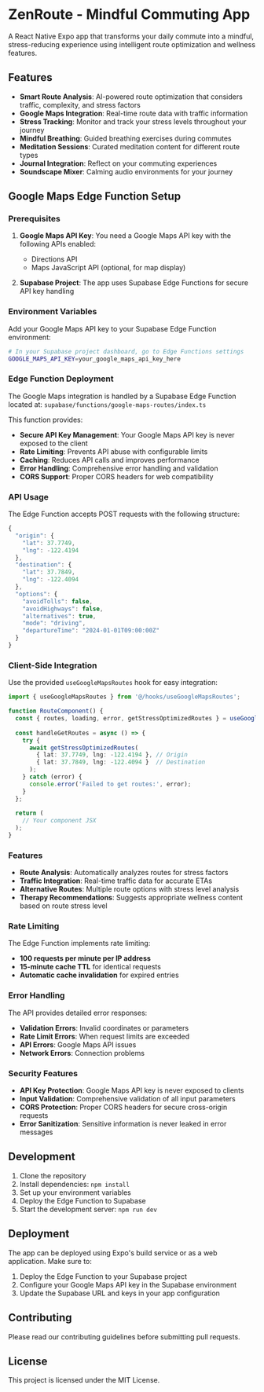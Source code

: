 # ZenRoute - Mindful Commuting App

A React Native Expo app that transforms your daily commute into a mindful, stress-reducing experience using intelligent route optimization and wellness features.

## Features

- **Smart Route Analysis**: AI-powered route optimization that considers traffic, complexity, and stress factors
- **Google Maps Integration**: Real-time route data with traffic information
- **Stress Tracking**: Monitor and track your stress levels throughout your journey
- **Mindful Breathing**: Guided breathing exercises during commutes
- **Meditation Sessions**: Curated meditation content for different route types
- **Journal Integration**: Reflect on your commuting experiences
- **Soundscape Mixer**: Calming audio environments for your journey

## Google Maps Edge Function Setup

### Prerequisites

1. **Google Maps API Key**: You need a Google Maps API key with the following APIs enabled:
   - Directions API
   - Maps JavaScript API (optional, for map display)

2. **Supabase Project**: The app uses Supabase Edge Functions for secure API key handling

### Environment Variables

Add your Google Maps API key to your Supabase Edge Function environment:

```bash
# In your Supabase project dashboard, go to Edge Functions settings
GOOGLE_MAPS_API_KEY=your_google_maps_api_key_here
```

### Edge Function Deployment

The Google Maps integration is handled by a Supabase Edge Function located at:
`supabase/functions/google-maps-routes/index.ts`

This function provides:
- **Secure API Key Management**: Your Google Maps API key is never exposed to the client
- **Rate Limiting**: Prevents API abuse with configurable limits
- **Caching**: Reduces API calls and improves performance
- **Error Handling**: Comprehensive error handling and validation
- **CORS Support**: Proper CORS headers for web compatibility

### API Usage

The Edge Function accepts POST requests with the following structure:

```typescript
{
  "origin": {
    "lat": 37.7749,
    "lng": -122.4194
  },
  "destination": {
    "lat": 37.7849,
    "lng": -122.4094
  },
  "options": {
    "avoidTolls": false,
    "avoidHighways": false,
    "alternatives": true,
    "mode": "driving",
    "departureTime": "2024-01-01T09:00:00Z"
  }
}
```

### Client-Side Integration

Use the provided `useGoogleMapsRoutes` hook for easy integration:

```typescript
import { useGoogleMapsRoutes } from '@/hooks/useGoogleMapsRoutes';

function RouteComponent() {
  const { routes, loading, error, getStressOptimizedRoutes } = useGoogleMapsRoutes();
  
  const handleGetRoutes = async () => {
    try {
      await getStressOptimizedRoutes(
        { lat: 37.7749, lng: -122.4194 }, // Origin
        { lat: 37.7849, lng: -122.4094 }  // Destination
      );
    } catch (error) {
      console.error('Failed to get routes:', error);
    }
  };
  
  return (
    // Your component JSX
  );
}
```

### Features

- **Route Analysis**: Automatically analyzes routes for stress factors
- **Traffic Integration**: Real-time traffic data for accurate ETAs
- **Alternative Routes**: Multiple route options with stress level analysis
- **Therapy Recommendations**: Suggests appropriate wellness content based on route stress level

### Rate Limiting

The Edge Function implements rate limiting:
- **100 requests per minute per IP address**
- **15-minute cache TTL** for identical requests
- **Automatic cache invalidation** for expired entries

### Error Handling

The API provides detailed error responses:
- **Validation Errors**: Invalid coordinates or parameters
- **Rate Limit Errors**: When request limits are exceeded
- **API Errors**: Google Maps API issues
- **Network Errors**: Connection problems

### Security Features

- **API Key Protection**: Google Maps API key is never exposed to clients
- **Input Validation**: Comprehensive validation of all input parameters
- **CORS Protection**: Proper CORS headers for secure cross-origin requests
- **Error Sanitization**: Sensitive information is never leaked in error messages

## Development

1. Clone the repository
2. Install dependencies: `npm install`
3. Set up your environment variables
4. Deploy the Edge Function to Supabase
5. Start the development server: `npm run dev`

## Deployment

The app can be deployed using Expo's build service or as a web application. Make sure to:

1. Deploy the Edge Function to your Supabase project
2. Configure your Google Maps API key in the Supabase environment
3. Update the Supabase URL and keys in your app configuration

## Contributing

Please read our contributing guidelines before submitting pull requests.

## License

This project is licensed under the MIT License.